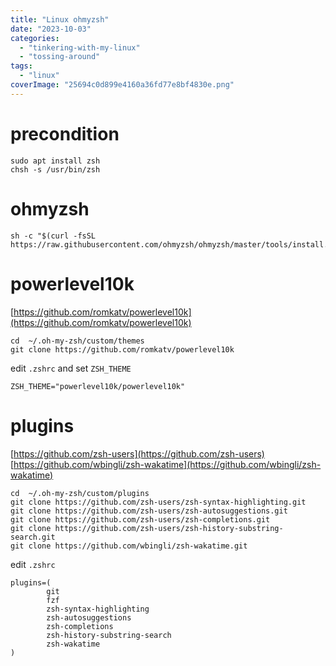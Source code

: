 ```yaml
---
title: "Linux ohmyzsh"
date: "2023-10-03"
categories: 
  - "tinkering-with-my-linux"
  - "tossing-around"
tags: 
  - "linux"
coverImage: "25694c0d899e4160a36fd77e8bf4830e.png"
---
```


# precondition

```
sudo apt install zsh
chsh -s /usr/bin/zsh
```

# ohmyzsh

```
sh -c "$(curl -fsSL https://raw.githubusercontent.com/ohmyzsh/ohmyzsh/master/tools/install.sh)"
```

# powerlevel10k

[https://github.com/romkatv/powerlevel10k](https://github.com/romkatv/powerlevel10k)

```
cd  ~/.oh-my-zsh/custom/themes
git clone https://github.com/romkatv/powerlevel10k
```

edit `.zshrc` and set `ZSH_THEME`

```
ZSH_THEME="powerlevel10k/powerlevel10k"
```

# plugins

[https://github.com/zsh-users](https://github.com/zsh-users) [https://github.com/wbingli/zsh-wakatime](https://github.com/wbingli/zsh-wakatime)

```
cd  ~/.oh-my-zsh/custom/plugins
git clone https://github.com/zsh-users/zsh-syntax-highlighting.git  
git clone https://github.com/zsh-users/zsh-autosuggestions.git
git clone https://github.com/zsh-users/zsh-completions.git
git clone https://github.com/zsh-users/zsh-history-substring-search.git
git clone https://github.com/wbingli/zsh-wakatime.git
```

edit `.zshrc`

```
plugins=(
        git
        fzf
        zsh-syntax-highlighting
        zsh-autosuggestions
        zsh-completions
        zsh-history-substring-search
        zsh-wakatime
)
```
